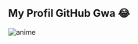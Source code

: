 ## My Profil GitHub Gwa 😂
![anime](https://github.com/user-attachments/assets/6a7976d3-9664-4927-ab35-bc3dcfb3f34f)
